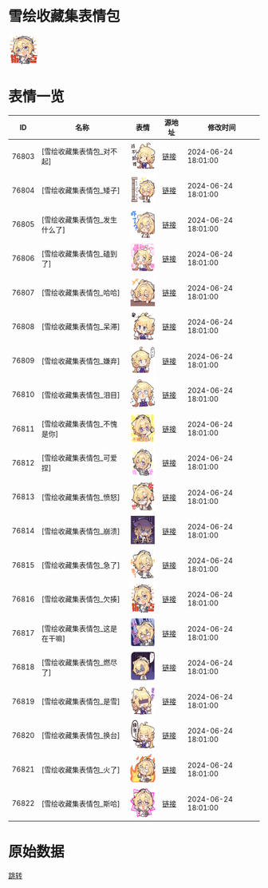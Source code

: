 # 雪绘收藏集表情包

<img src="./cover.png" height="60" alt="cover" />

# 表情一览

|ID|名称|表情|源地址|修改时间|
|----|----|----|----|----|
|76803|[雪绘收藏集表情包_对不起]|<img src="./pic/076803_%5B雪绘收藏集表情包_对不起%5D.png" height="60" alt="对不起"/>|[链接](https://i0.hdslb.com/bfs/garb/043dabc3735658fac54ef42c266008da8614a038.png)|2024-06-24 18:01:00|
|76804|[雪绘收藏集表情包_矮子]|<img src="./pic/076804_%5B雪绘收藏集表情包_矮子%5D.png" height="60" alt="矮子"/>|[链接](https://i0.hdslb.com/bfs/garb/9ff1d88a3ccaea0f095e3cb94ee61bdb35127b2b.png)|2024-06-24 18:01:00|
|76805|[雪绘收藏集表情包_发生什么了]|<img src="./pic/076805_%5B雪绘收藏集表情包_发生什么了%5D.png" height="60" alt="发生什么了"/>|[链接](https://i0.hdslb.com/bfs/garb/5fdaea236f17f8f62a7deded044e8e6c8db0d1b6.png)|2024-06-24 18:01:00|
|76806|[雪绘收藏集表情包_磕到了]|<img src="./pic/076806_%5B雪绘收藏集表情包_磕到了%5D.png" height="60" alt="磕到了"/>|[链接](https://i0.hdslb.com/bfs/garb/acae021ceee280c83859d91fc50c408e2f906f1d.png)|2024-06-24 18:01:00|
|76807|[雪绘收藏集表情包_哈哈]|<img src="./pic/076807_%5B雪绘收藏集表情包_哈哈%5D.png" height="60" alt="哈哈"/>|[链接](https://i0.hdslb.com/bfs/garb/4eb3dc33222a9bcef19dc433d936356f962dc79e.png)|2024-06-24 18:01:00|
|76808|[雪绘收藏集表情包_呆滞]|<img src="./pic/076808_%5B雪绘收藏集表情包_呆滞%5D.png" height="60" alt="呆滞"/>|[链接](https://i0.hdslb.com/bfs/garb/0a1615a9c6c11a8c19883235b1ba371479d3d08d.png)|2024-06-24 18:01:00|
|76809|[雪绘收藏集表情包_嫌弃]|<img src="./pic/076809_%5B雪绘收藏集表情包_嫌弃%5D.png" height="60" alt="嫌弃"/>|[链接](https://i0.hdslb.com/bfs/garb/12698c8651826a7c48255287d27ff56fe97eea94.png)|2024-06-24 18:01:00|
|76810|[雪绘收藏集表情包_泪目]|<img src="./pic/076810_%5B雪绘收藏集表情包_泪目%5D.png" height="60" alt="泪目"/>|[链接](https://i0.hdslb.com/bfs/garb/6c4813f90557ebe97b2a285a2b968755ad662bd1.png)|2024-06-24 18:01:00|
|76811|[雪绘收藏集表情包_不愧是你]|<img src="./pic/076811_%5B雪绘收藏集表情包_不愧是你%5D.png" height="60" alt="不愧是你"/>|[链接](https://i0.hdslb.com/bfs/garb/d7476dbab4984e2ebcb7d1fa39be2f8544a98f30.png)|2024-06-24 18:01:00|
|76812|[雪绘收藏集表情包_可爱捏]|<img src="./pic/076812_%5B雪绘收藏集表情包_可爱捏%5D.png" height="60" alt="可爱捏"/>|[链接](https://i0.hdslb.com/bfs/garb/90816d0d1f0593448281882b854caa75999cb8c3.png)|2024-06-24 18:01:00|
|76813|[雪绘收藏集表情包_愤怒]|<img src="./pic/076813_%5B雪绘收藏集表情包_愤怒%5D.png" height="60" alt="愤怒"/>|[链接](https://i0.hdslb.com/bfs/garb/a913183f60ccb5782399fb1d15661c0134696b0f.png)|2024-06-24 18:01:00|
|76814|[雪绘收藏集表情包_崩溃]|<img src="./pic/076814_%5B雪绘收藏集表情包_崩溃%5D.png" height="60" alt="崩溃"/>|[链接](https://i0.hdslb.com/bfs/garb/db80dfa24339e74efeffe1fb1854bd631e1d5973.png)|2024-06-24 18:01:00|
|76815|[雪绘收藏集表情包_急了]|<img src="./pic/076815_%5B雪绘收藏集表情包_急了%5D.png" height="60" alt="急了"/>|[链接](https://i0.hdslb.com/bfs/garb/9eaffee32abb91b413e83e215f04e7f9c65a0b36.png)|2024-06-24 18:01:00|
|76816|[雪绘收藏集表情包_欠揍]|<img src="./pic/076816_%5B雪绘收藏集表情包_欠揍%5D.png" height="60" alt="欠揍"/>|[链接](https://i0.hdslb.com/bfs/garb/9f70b4500f96dde858060b4c975ed0a8fa6801ce.png)|2024-06-24 18:01:00|
|76817|[雪绘收藏集表情包_这是在干嘛]|<img src="./pic/076817_%5B雪绘收藏集表情包_这是在干嘛%5D.png" height="60" alt="这是在干嘛"/>|[链接](https://i0.hdslb.com/bfs/garb/41933217c7d02716f678815eb79be0fb039382cf.png)|2024-06-24 18:01:00|
|76818|[雪绘收藏集表情包_燃尽了]|<img src="./pic/076818_%5B雪绘收藏集表情包_燃尽了%5D.png" height="60" alt="燃尽了"/>|[链接](https://i0.hdslb.com/bfs/garb/0001313a4863c8b7d14c132bdb0b70e9c0091076.png)|2024-06-24 18:01:00|
|76819|[雪绘收藏集表情包_是雪]|<img src="./pic/076819_%5B雪绘收藏集表情包_是雪%5D.png" height="60" alt="是雪"/>|[链接](https://i0.hdslb.com/bfs/garb/b842a6c96d5ee3127a25485ab87ab68ccaf41fe0.png)|2024-06-24 18:01:00|
|76820|[雪绘收藏集表情包_换台]|<img src="./pic/076820_%5B雪绘收藏集表情包_换台%5D.png" height="60" alt="换台"/>|[链接](https://i0.hdslb.com/bfs/garb/b076aaa0ef2b6dcfe53ad7e234c9dfb30c22e94a.png)|2024-06-24 18:01:00|
|76821|[雪绘收藏集表情包_火了]|<img src="./pic/076821_%5B雪绘收藏集表情包_火了%5D.png" height="60" alt="火了"/>|[链接](https://i0.hdslb.com/bfs/garb/98097efd09029f335323da7a1766980b024e1a5b.png)|2024-06-24 18:01:00|
|76822|[雪绘收藏集表情包_斯哈]|<img src="./pic/076822_%5B雪绘收藏集表情包_斯哈%5D.png" height="60" alt="斯哈"/>|[链接](https://i0.hdslb.com/bfs/garb/cb35d10e9361da0b3876eb41985a51935c26635f.png)|2024-06-24 18:01:00|

# 原始数据

[跳转](./raw.json)


